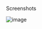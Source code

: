 Screenshots 

![image](https://github.com/user-attachments/assets/f7fa940e-272c-49af-b92c-3d66ffb64897)

